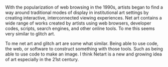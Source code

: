   With the popularization of web browsing in the 1990s, artists began to find a way around traditional modes of display in institutional art settings by creating interactive, interconnected viewing experiences. Net art contains a wide range of works created by artists using web browsers, developer codes, scripts, search engines, and other online tools. To me this seems very similar to glitch art.

To me net art and glitch art are some what similar. Being able to use code, the web, or software to construct something with those tools. Such as being able to use code to make an image. I think Netart is a new and growing idea of art especially in the 21st century. 
